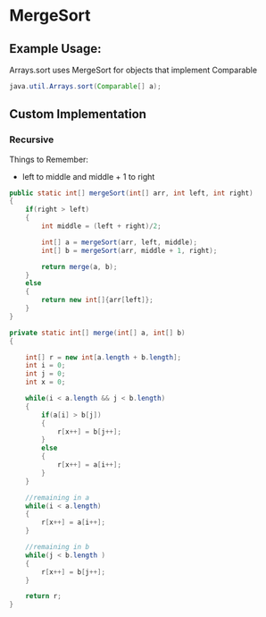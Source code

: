 # MergeSort
## Example Usage:
Arrays.sort uses MergeSort for objects that implement Comparable
```java
java.util.Arrays.sort(Comparable[] a);
```

## Custom Implementation
### Recursive
Things to Remember:
* left to middle and middle + 1 to right
```java
public static int[] mergeSort(int[] arr, int left, int right)
{
    if(right > left)
    {
        int middle = (left + right)/2;

        int[] a = mergeSort(arr, left, middle);
        int[] b = mergeSort(arr, middle + 1, right);

        return merge(a, b);
    }
    else
    {
        return new int[]{arr[left]};
    }
}

private static int[] merge(int[] a, int[] b)
{

    int[] r = new int[a.length + b.length];
    int i = 0;
    int j = 0;
    int x = 0;

    while(i < a.length && j < b.length)
    {
        if(a[i] > b[j])
        {
            r[x++] = b[j++];
        }
        else
        {
            r[x++] = a[i++];
        }
    }

    //remaining in a
    while(i < a.length)
    {
        r[x++] = a[i++];
    }

    //remaining in b
    while(j < b.length )
    {
        r[x++] = b[j++];
    }

    return r;
}
```
